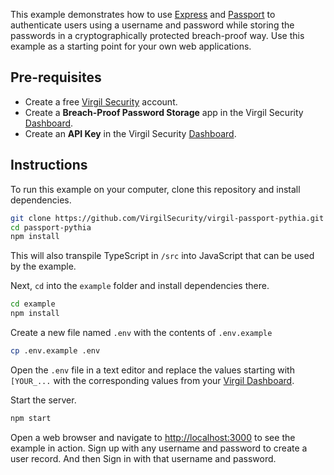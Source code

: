 This example demonstrates how to use [Express](http://expressjs.com/) and [Passport](http://www.passportjs.org/) to authenticate users using a username and password while storing the passwords in a cryptographically protected breach-proof way. Use this example as a starting point for your own web applications.

## Pre-requisites

* Create a free [Virgil Security](https://dashboard.virgilsecurity.com/) account.
* Create a **Breach-Proof Password Storage** app in the Virgil Security [Dashboard](https://dashboard.virgilsecurity.com/apps/new).
* Create an **API Key** in the Virgil Security [Dashboard](https://dashboard.virgilsecurity.com/api-keys).

## Instructions

To run this example on your computer, clone this repository and install dependencies.

```sh
git clone https://github.com/VirgilSecurity/virgil-passport-pythia.git
cd passport-pythia
npm install
```

This will also transpile TypeScript in `/src` into JavaScript that can be used by the example.

Next, `cd` into the `example` folder and install dependencies there.

```sh
cd example
npm install
```

Create a new file named `.env` with the contents of `.env.example`

```sh
cp .env.example .env
```

Open the `.env` file in a text editor and replace the values starting with `[YOUR_...` with the corresponding values from your [Virgil Dashboard](https://dashboard.virgilsecurity.com).

Start the server.

```sh
npm start
```

Open a web browser and navigate to [http://localhost:3000](http://localhost:3000) to see the example in action. Sign up with any username and password to create a user record. And then Sign in with that username and password.
